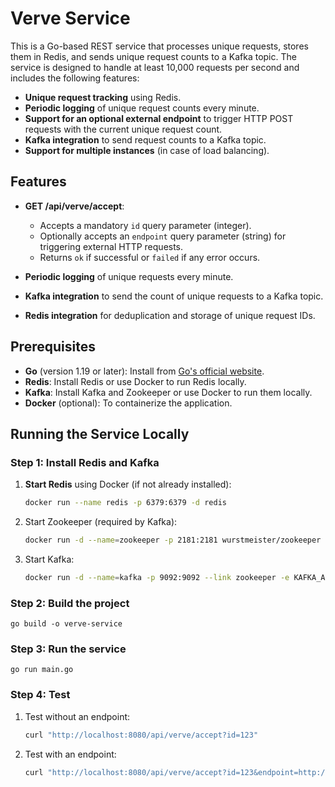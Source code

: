 # Verve Service

This is a Go-based REST service that processes unique requests, stores them in Redis, and sends unique request counts to a Kafka topic. The service is designed to handle at least 10,000 requests per second and includes the following features:

- **Unique request tracking** using Redis.
- **Periodic logging** of unique request counts every minute.
- **Support for an optional external endpoint** to trigger HTTP POST requests with the current unique request count.
- **Kafka integration** to send request counts to a Kafka topic.
- **Support for multiple instances** (in case of load balancing).

## Features

- **GET /api/verve/accept**:
    - Accepts a mandatory `id` query parameter (integer).
    - Optionally accepts an `endpoint` query parameter (string) for triggering external HTTP requests.
    - Returns `ok` if successful or `failed` if any error occurs.

- **Periodic logging** of unique requests every minute.
- **Kafka integration** to send the count of unique requests to a Kafka topic.
- **Redis integration** for deduplication and storage of unique request IDs.

## Prerequisites

- **Go** (version 1.19 or later): Install from [Go's official website](https://golang.org/dl/).
- **Redis**: Install Redis or use Docker to run Redis locally.
- **Kafka**: Install Kafka and Zookeeper or use Docker to run them locally.
- **Docker** (optional): To containerize the application.

## Running the Service Locally

### Step 1: Install Redis and Kafka

1. **Start Redis** using Docker (if not already installed):
   ```bash
   docker run --name redis -p 6379:6379 -d redis
   
2. Start Zookeeper (required by Kafka):
   ```bash
   docker run -d --name=zookeeper -p 2181:2181 wurstmeister/zookeeper

3. Start Kafka:
   ```bash
   docker run -d --name=kafka -p 9092:9092 --link zookeeper -e KAFKA_ADVERTISED_LISTENER=PLAINTEXT://localhost:9092 -e KAFKA_LISTENER=PLAINTEXT://localhost:9092 wurstmeister/kafka

### Step 2: Build the project
    go build -o verve-service

### Step 3: Run the service
    go run main.go

### Step 4: Test
1. Test without an endpoint:
    ```bash
   curl "http://localhost:8080/api/verve/accept?id=123"

2. Test with an endpoint:
   ```bash
   curl "http://localhost:8080/api/verve/accept?id=123&endpoint=http://example.com"
